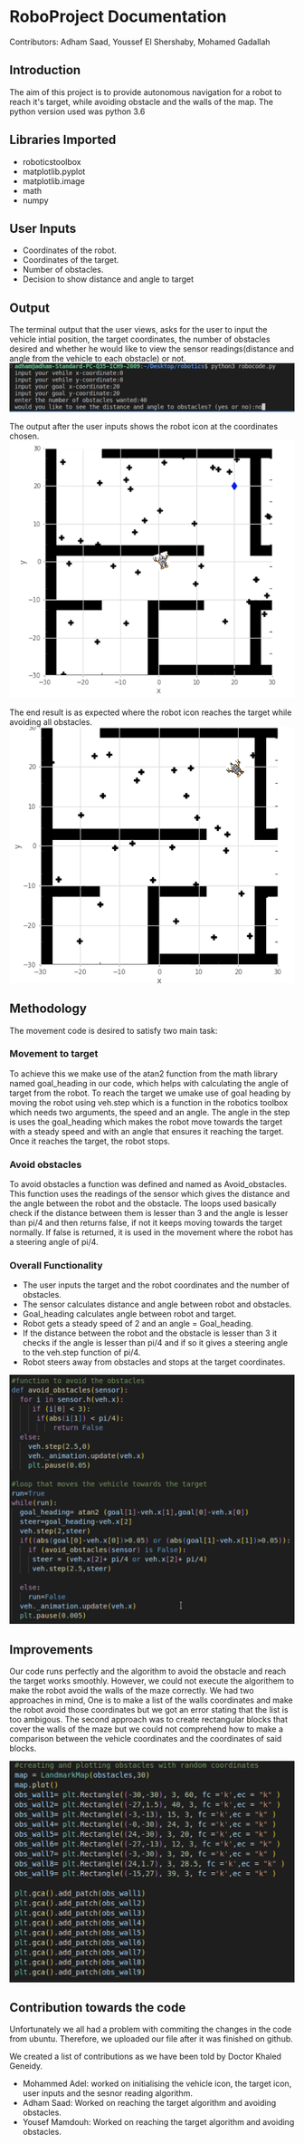 # RoboProject Documentation
Contributors: Adham Saad, Youssef El Shershaby, Mohamed Gadallah
## Introduction
The aim of this project is to provide autonomous navigation for a robot to reach it's target, while avoiding obstacle and the walls of the map. The python version used was python 3.6

## Libraries Imported
- roboticstoolbox
- matplotlib.pyplot
- matplotlib.image
- math
- numpy


## User Inputs
- Coordinates of the robot.
- Coordinates of the target.
- Number of obstacles.
- Decision to show distance and angle to target

## Output
The terminal output that the user views, asks for the user to input the vehicle intial position, the target coordinates, the number of obstacles desired and whether he would like to view the sensor readings(distance and angle from the vehicle to each obstacle) or not.
![Terminal output](Terminaloutput.png)

The output after the user inputs shows the robot icon at the coordinates chosen.
![Initial position](Start.png)

The end result is as expected where the robot icon reaches the target while avoiding all obstacles.
![End result](End.png)

## Methodology
The movement code is desired to satisfy two main task:
### Movement to target
To achieve this we make use of the atan2 function from the math library named goal_heading in our code, which helps with calculating the angle of target from the robot. To reach the target we umake use of goal heading by moving the robot using veh.step which is a function in the robotics toolbox which needs two arguments, the speed and an angle. The angle in the step is uses the goal_heading which makes the robot move towards the target with a steady speed and with an angle that ensures it reaching the target. Once it reaches the target, the robot stops. 
### Avoid obstacles
To avoid obstacles a function was defined and named as Avoid_obstacles. This function uses the readings of the sensor which gives the distance and the angle between the robot and the obstacle. The loops used basically check if the distance between them is lesser than 3 and the angle is lesser than pi/4 and then returns false, if not it keeps moving towards the target normally. If false is returned, it is used in the movement where the robot has a steering angle of pi/4.
### Overall Functionality
- The user inputs the target and the robot coordinates and the number of obstacles.
- The sensor calculates distance and angle between robot and obstacles.
- Goal_heading calculates angle between robot and target.
- Robot gets a steady speed of 2 and an angle = Goal_heading.
- If the distance between the robot and the obstacle is lesser than 3 it checks if the angle is lesser than pi/4 and if so it gives a steering angle to the veh.step function of pi/4.
- Robot steers away from obstacles and stops at the target coordinates.

![Navigation code](NavCode.png)

## Improvements
Our code runs perfectly and the algorithm to avoid the obstacle and reach the target works smoothly. However, we could not execute the algorithem to make the robot avoid the walls of the maze correctly. We had two approaches in mind, One is to make a list of the walls coordinates and make the robot avoid those coordinates but we got an error stating that the list is too ambigous. The second approach was to create rectangular blocks that cover the walls of the maze but we could not comprehend how to make a comparison between the vehicle coordinates and the coordinates of said blocks.

![Rectangular blocks Algorithm](Rectangles.png)

## Contribution towards the code
Unfortunately we all had a problem with commiting the changes in the code from ubuntu. Therefore, we uploaded our file after it was finished on github.

We created a list of contributions as we have been told by Doctor Khaled Geneidy.

- Mohammed Adel: worked on initialising the vehicle icon, the target icon, user inputs and the sesnor reading algorithm.
- Adham Saad: Worked on reaching the target algorithm and avoiding obstacles.
- Yousef Mamdouh: Worked on reaching the target algorithm and avoiding obstacles.



